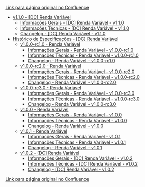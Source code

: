 [Link para página original no Confluence](https://openfinancebrasil.atlassian.net/wiki/spaces/OF/pages/82378753)

- [v1.1.0 - \[DC\] Renda Variável](../../../../../../OF/Open%20Finance%20Brasil/Especifica%c3%a7%c3%b5es%20de%20APIs/Dados%20do%20Cliente%20%e2%80%93%20DC/[DC]%20APIs%20-%20Investimentos/[DC]%20API%20-%20Investimentos%20-%20Renda%20Vari%c3%a1vel/v1.1.0%20-%20[DC]%20Renda%20Vari%c3%a1vel/index)
    - [Informações Gerais - \[DC\] Renda Variável - v1.1.0](../../../../../../OF/Open%20Finance%20Brasil/Especifica%c3%a7%c3%b5es%20de%20APIs/Dados%20do%20Cliente%20%e2%80%93%20DC/[DC]%20APIs%20-%20Investimentos/[DC]%20API%20-%20Investimentos%20-%20Renda%20Vari%c3%a1vel/v1.1.0%20-%20[DC]%20Renda%20Vari%c3%a1vel/Informa%c3%a7%c3%b5es%20Gerais%20-%20[DC]%20Renda%20Vari%c3%a1vel%20-%20v1.1.0)
    - [Informações Técnicas - \[DC\] Renda Variável - v1.1.0](../../../../../../OF/Open%20Finance%20Brasil/Especifica%c3%a7%c3%b5es%20de%20APIs/Dados%20do%20Cliente%20%e2%80%93%20DC/[DC]%20APIs%20-%20Investimentos/[DC]%20API%20-%20Investimentos%20-%20Renda%20Vari%c3%a1vel/v1.1.0%20-%20[DC]%20Renda%20Vari%c3%a1vel/Informa%c3%a7%c3%b5es%20T%c3%a9cnicas%20-%20[DC]%20Renda%20Vari%c3%a1vel%20-%20v1.1.0)
    - [Changelog - \[DC\] Renda Variável - v1.1.0](../../../../../../OF/Open%20Finance%20Brasil/Especifica%c3%a7%c3%b5es%20de%20APIs/Dados%20do%20Cliente%20%e2%80%93%20DC/[DC]%20APIs%20-%20Investimentos/[DC]%20API%20-%20Investimentos%20-%20Renda%20Vari%c3%a1vel/v1.1.0%20-%20[DC]%20Renda%20Vari%c3%a1vel/Changelog%20-%20[DC]%20Renda%20Vari%c3%a1vel%20-%20v1.1.0)
- [Histórico de Especificações - \[DC\] Renda Variável](../../../../../../OF/Open%20Finance%20Brasil/Especifica%c3%a7%c3%b5es%20de%20APIs/Dados%20do%20Cliente%20%e2%80%93%20DC/[DC]%20APIs%20-%20Investimentos/[DC]%20API%20-%20Investimentos%20-%20Renda%20Vari%c3%a1vel/Hist%c3%b3rico%20de%20Especifica%c3%a7%c3%b5es%20-%20[DC]%20Renda%20Vari%c3%a1vel/index)
    - [v1.0.0-rc1.0 - Renda Variável](../../../../../../OF/Open%20Finance%20Brasil/Especifica%c3%a7%c3%b5es%20de%20APIs/Dados%20do%20Cliente%20%e2%80%93%20DC/[DC]%20APIs%20-%20Investimentos/[DC]%20API%20-%20Investimentos%20-%20Renda%20Vari%c3%a1vel/Hist%c3%b3rico%20de%20Especifica%c3%a7%c3%b5es%20-%20[DC]%20Renda%20Vari%c3%a1vel/v1.0.0-rc1.0%20-%20Renda%20Vari%c3%a1vel/index)
        - [Informações Gerais - Renda Variável - v1.0.0-rc1.0](../../../../../../OF/Open%20Finance%20Brasil/Especifica%c3%a7%c3%b5es%20de%20APIs/Dados%20do%20Cliente%20%e2%80%93%20DC/[DC]%20APIs%20-%20Investimentos/[DC]%20API%20-%20Investimentos%20-%20Renda%20Vari%c3%a1vel/Hist%c3%b3rico%20de%20Especifica%c3%a7%c3%b5es%20-%20[DC]%20Renda%20Vari%c3%a1vel/v1.0.0-rc1.0%20-%20Renda%20Vari%c3%a1vel/Informa%c3%a7%c3%b5es%20Gerais%20-%20Renda%20Vari%c3%a1vel%20-%20v1.0.0-rc1.0)
        - [Informações Técnicas - Renda Variável - v1.0.0-rc1.0](../../../../../../OF/Open%20Finance%20Brasil/Especifica%c3%a7%c3%b5es%20de%20APIs/Dados%20do%20Cliente%20%e2%80%93%20DC/[DC]%20APIs%20-%20Investimentos/[DC]%20API%20-%20Investimentos%20-%20Renda%20Vari%c3%a1vel/Hist%c3%b3rico%20de%20Especifica%c3%a7%c3%b5es%20-%20[DC]%20Renda%20Vari%c3%a1vel/v1.0.0-rc1.0%20-%20Renda%20Vari%c3%a1vel/Informa%c3%a7%c3%b5es%20T%c3%a9cnicas%20-%20Renda%20Vari%c3%a1vel%20-%20v1.0.0-rc1.0)
        - [Changelog - Renda Variável - v1.0.0-rc1.0](../../../../../../OF/Open%20Finance%20Brasil/Especifica%c3%a7%c3%b5es%20de%20APIs/Dados%20do%20Cliente%20%e2%80%93%20DC/[DC]%20APIs%20-%20Investimentos/[DC]%20API%20-%20Investimentos%20-%20Renda%20Vari%c3%a1vel/Hist%c3%b3rico%20de%20Especifica%c3%a7%c3%b5es%20-%20[DC]%20Renda%20Vari%c3%a1vel/v1.0.0-rc1.0%20-%20Renda%20Vari%c3%a1vel/Changelog%20-%20Renda%20Vari%c3%a1vel%20-%20v1.0.0-rc1.0)
    - [v1.0.0-rc2.0 - Renda Variável](../../../../../../OF/Open%20Finance%20Brasil/Especifica%c3%a7%c3%b5es%20de%20APIs/Dados%20do%20Cliente%20%e2%80%93%20DC/[DC]%20APIs%20-%20Investimentos/[DC]%20API%20-%20Investimentos%20-%20Renda%20Vari%c3%a1vel/Hist%c3%b3rico%20de%20Especifica%c3%a7%c3%b5es%20-%20[DC]%20Renda%20Vari%c3%a1vel/v1.0.0-rc2.0%20-%20Renda%20Vari%c3%a1vel/index)
        - [Informações Gerais - Renda Variável - v1.0.0-rc2.0](../../../../../../OF/Open%20Finance%20Brasil/Especifica%c3%a7%c3%b5es%20de%20APIs/Dados%20do%20Cliente%20%e2%80%93%20DC/[DC]%20APIs%20-%20Investimentos/[DC]%20API%20-%20Investimentos%20-%20Renda%20Vari%c3%a1vel/Hist%c3%b3rico%20de%20Especifica%c3%a7%c3%b5es%20-%20[DC]%20Renda%20Vari%c3%a1vel/v1.0.0-rc2.0%20-%20Renda%20Vari%c3%a1vel/Informa%c3%a7%c3%b5es%20Gerais%20-%20Renda%20Vari%c3%a1vel%20-%20v1.0.0-rc2.0)
        - [Informações Técnicas - Renda Variável - v1.0.0-rc2.0](../../../../../../OF/Open%20Finance%20Brasil/Especifica%c3%a7%c3%b5es%20de%20APIs/Dados%20do%20Cliente%20%e2%80%93%20DC/[DC]%20APIs%20-%20Investimentos/[DC]%20API%20-%20Investimentos%20-%20Renda%20Vari%c3%a1vel/Hist%c3%b3rico%20de%20Especifica%c3%a7%c3%b5es%20-%20[DC]%20Renda%20Vari%c3%a1vel/v1.0.0-rc2.0%20-%20Renda%20Vari%c3%a1vel/Informa%c3%a7%c3%b5es%20T%c3%a9cnicas%20-%20Renda%20Vari%c3%a1vel%20-%20v1.0.0-rc2.0)
        - [Changelog - Renda Variável - v1.0.0-rc2.0](../../../../../../OF/Open%20Finance%20Brasil/Especifica%c3%a7%c3%b5es%20de%20APIs/Dados%20do%20Cliente%20%e2%80%93%20DC/[DC]%20APIs%20-%20Investimentos/[DC]%20API%20-%20Investimentos%20-%20Renda%20Vari%c3%a1vel/Hist%c3%b3rico%20de%20Especifica%c3%a7%c3%b5es%20-%20[DC]%20Renda%20Vari%c3%a1vel/v1.0.0-rc2.0%20-%20Renda%20Vari%c3%a1vel/Changelog%20-%20Renda%20Vari%c3%a1vel%20-%20v1.0.0-rc2.0)
    - [v1.0.0-rc3.0 - Renda Variável](../../../../../../OF/Open%20Finance%20Brasil/Especifica%c3%a7%c3%b5es%20de%20APIs/Dados%20do%20Cliente%20%e2%80%93%20DC/[DC]%20APIs%20-%20Investimentos/[DC]%20API%20-%20Investimentos%20-%20Renda%20Vari%c3%a1vel/Hist%c3%b3rico%20de%20Especifica%c3%a7%c3%b5es%20-%20[DC]%20Renda%20Vari%c3%a1vel/v1.0.0-rc3.0%20-%20Renda%20Vari%c3%a1vel/index)
        - [Informações Gerais - Renda Variável - v1.0.0-rc3.0](../../../../../../OF/Open%20Finance%20Brasil/Especifica%c3%a7%c3%b5es%20de%20APIs/Dados%20do%20Cliente%20%e2%80%93%20DC/[DC]%20APIs%20-%20Investimentos/[DC]%20API%20-%20Investimentos%20-%20Renda%20Vari%c3%a1vel/Hist%c3%b3rico%20de%20Especifica%c3%a7%c3%b5es%20-%20[DC]%20Renda%20Vari%c3%a1vel/v1.0.0-rc3.0%20-%20Renda%20Vari%c3%a1vel/Informa%c3%a7%c3%b5es%20Gerais%20-%20Renda%20Vari%c3%a1vel%20-%20v1.0.0-rc3.0)
        - [Informações Técnicas - Renda Variável - v1.0.0-rc3.0](../../../../../../OF/Open%20Finance%20Brasil/Especifica%c3%a7%c3%b5es%20de%20APIs/Dados%20do%20Cliente%20%e2%80%93%20DC/[DC]%20APIs%20-%20Investimentos/[DC]%20API%20-%20Investimentos%20-%20Renda%20Vari%c3%a1vel/Hist%c3%b3rico%20de%20Especifica%c3%a7%c3%b5es%20-%20[DC]%20Renda%20Vari%c3%a1vel/v1.0.0-rc3.0%20-%20Renda%20Vari%c3%a1vel/Informa%c3%a7%c3%b5es%20T%c3%a9cnicas%20-%20Renda%20Vari%c3%a1vel%20-%20v1.0.0-rc3.0)
        - [Changelog - Renda Variável - v1.0.0-rc3.0](../../../../../../OF/Open%20Finance%20Brasil/Especifica%c3%a7%c3%b5es%20de%20APIs/Dados%20do%20Cliente%20%e2%80%93%20DC/[DC]%20APIs%20-%20Investimentos/[DC]%20API%20-%20Investimentos%20-%20Renda%20Vari%c3%a1vel/Hist%c3%b3rico%20de%20Especifica%c3%a7%c3%b5es%20-%20[DC]%20Renda%20Vari%c3%a1vel/v1.0.0-rc3.0%20-%20Renda%20Vari%c3%a1vel/Changelog%20-%20Renda%20Vari%c3%a1vel%20-%20v1.0.0-rc3.0)
    - [v1.0.0 - Renda Variável](../../../../../../OF/Open%20Finance%20Brasil/Especifica%c3%a7%c3%b5es%20de%20APIs/Dados%20do%20Cliente%20%e2%80%93%20DC/[DC]%20APIs%20-%20Investimentos/[DC]%20API%20-%20Investimentos%20-%20Renda%20Vari%c3%a1vel/Hist%c3%b3rico%20de%20Especifica%c3%a7%c3%b5es%20-%20[DC]%20Renda%20Vari%c3%a1vel/v1.0.0%20-%20Renda%20Vari%c3%a1vel/index)
        - [Informações Gerais - Renda Variável - v1.0.0](../../../../../../OF/Open%20Finance%20Brasil/Especifica%c3%a7%c3%b5es%20de%20APIs/Dados%20do%20Cliente%20%e2%80%93%20DC/[DC]%20APIs%20-%20Investimentos/[DC]%20API%20-%20Investimentos%20-%20Renda%20Vari%c3%a1vel/Hist%c3%b3rico%20de%20Especifica%c3%a7%c3%b5es%20-%20[DC]%20Renda%20Vari%c3%a1vel/v1.0.0%20-%20Renda%20Vari%c3%a1vel/Informa%c3%a7%c3%b5es%20Gerais%20-%20Renda%20Vari%c3%a1vel%20-%20v1.0.0)
        - [Informações Técnicas - Renda Variável - v1.0.0](../../../../../../OF/Open%20Finance%20Brasil/Especifica%c3%a7%c3%b5es%20de%20APIs/Dados%20do%20Cliente%20%e2%80%93%20DC/[DC]%20APIs%20-%20Investimentos/[DC]%20API%20-%20Investimentos%20-%20Renda%20Vari%c3%a1vel/Hist%c3%b3rico%20de%20Especifica%c3%a7%c3%b5es%20-%20[DC]%20Renda%20Vari%c3%a1vel/v1.0.0%20-%20Renda%20Vari%c3%a1vel/Informa%c3%a7%c3%b5es%20T%c3%a9cnicas%20-%20Renda%20Vari%c3%a1vel%20-%20v1.0.0)
        - [Changelog - Renda Variável - v1.0.0](../../../../../../OF/Open%20Finance%20Brasil/Especifica%c3%a7%c3%b5es%20de%20APIs/Dados%20do%20Cliente%20%e2%80%93%20DC/[DC]%20APIs%20-%20Investimentos/[DC]%20API%20-%20Investimentos%20-%20Renda%20Vari%c3%a1vel/Hist%c3%b3rico%20de%20Especifica%c3%a7%c3%b5es%20-%20[DC]%20Renda%20Vari%c3%a1vel/v1.0.0%20-%20Renda%20Vari%c3%a1vel/Changelog%20-%20Renda%20Vari%c3%a1vel%20-%20v1.0.0)
    - [v1.0.1 - Renda Variável](../../../../../../OF/Open%20Finance%20Brasil/Especifica%c3%a7%c3%b5es%20de%20APIs/Dados%20do%20Cliente%20%e2%80%93%20DC/[DC]%20APIs%20-%20Investimentos/[DC]%20API%20-%20Investimentos%20-%20Renda%20Vari%c3%a1vel/Hist%c3%b3rico%20de%20Especifica%c3%a7%c3%b5es%20-%20[DC]%20Renda%20Vari%c3%a1vel/v1.0.1%20-%20Renda%20Vari%c3%a1vel/index)
        - [Informações Gerais - Renda Variável - v1.0.1](../../../../../../OF/Open%20Finance%20Brasil/Especifica%c3%a7%c3%b5es%20de%20APIs/Dados%20do%20Cliente%20%e2%80%93%20DC/[DC]%20APIs%20-%20Investimentos/[DC]%20API%20-%20Investimentos%20-%20Renda%20Vari%c3%a1vel/Hist%c3%b3rico%20de%20Especifica%c3%a7%c3%b5es%20-%20[DC]%20Renda%20Vari%c3%a1vel/v1.0.1%20-%20Renda%20Vari%c3%a1vel/Informa%c3%a7%c3%b5es%20Gerais%20-%20Renda%20Vari%c3%a1vel%20-%20v1.0.1)
        - [Informações Técnicas - Renda Variável - v1.0.1](../../../../../../OF/Open%20Finance%20Brasil/Especifica%c3%a7%c3%b5es%20de%20APIs/Dados%20do%20Cliente%20%e2%80%93%20DC/[DC]%20APIs%20-%20Investimentos/[DC]%20API%20-%20Investimentos%20-%20Renda%20Vari%c3%a1vel/Hist%c3%b3rico%20de%20Especifica%c3%a7%c3%b5es%20-%20[DC]%20Renda%20Vari%c3%a1vel/v1.0.1%20-%20Renda%20Vari%c3%a1vel/Informa%c3%a7%c3%b5es%20T%c3%a9cnicas%20-%20Renda%20Vari%c3%a1vel%20-%20v1.0.1)
        - [Changelog - Renda Variável - v1.0.1](../../../../../../OF/Open%20Finance%20Brasil/Especifica%c3%a7%c3%b5es%20de%20APIs/Dados%20do%20Cliente%20%e2%80%93%20DC/[DC]%20APIs%20-%20Investimentos/[DC]%20API%20-%20Investimentos%20-%20Renda%20Vari%c3%a1vel/Hist%c3%b3rico%20de%20Especifica%c3%a7%c3%b5es%20-%20[DC]%20Renda%20Vari%c3%a1vel/v1.0.1%20-%20Renda%20Vari%c3%a1vel/Changelog%20-%20Renda%20Vari%c3%a1vel%20-%20v1.0.1)
    - [v1.0.2 - \[DC\] Renda Variável](../../../../../../OF/Open%20Finance%20Brasil/Especifica%c3%a7%c3%b5es%20de%20APIs/Dados%20do%20Cliente%20%e2%80%93%20DC/[DC]%20APIs%20-%20Investimentos/[DC]%20API%20-%20Investimentos%20-%20Renda%20Vari%c3%a1vel/Hist%c3%b3rico%20de%20Especifica%c3%a7%c3%b5es%20-%20[DC]%20Renda%20Vari%c3%a1vel/v1.0.2%20-%20[DC]%20Renda%20Vari%c3%a1vel/index)
        - [Informações Gerais - \[DC\] Renda Variável - v1.0.2](../../../../../../OF/Open%20Finance%20Brasil/Especifica%c3%a7%c3%b5es%20de%20APIs/Dados%20do%20Cliente%20%e2%80%93%20DC/[DC]%20APIs%20-%20Investimentos/[DC]%20API%20-%20Investimentos%20-%20Renda%20Vari%c3%a1vel/Hist%c3%b3rico%20de%20Especifica%c3%a7%c3%b5es%20-%20[DC]%20Renda%20Vari%c3%a1vel/v1.0.2%20-%20[DC]%20Renda%20Vari%c3%a1vel/Informa%c3%a7%c3%b5es%20Gerais%20-%20[DC]%20Renda%20Vari%c3%a1vel%20-%20v1.0.2)
        - [Informações Técnicas - \[DC\] Renda Variável - v1.0.2](../../../../../../OF/Open%20Finance%20Brasil/Especifica%c3%a7%c3%b5es%20de%20APIs/Dados%20do%20Cliente%20%e2%80%93%20DC/[DC]%20APIs%20-%20Investimentos/[DC]%20API%20-%20Investimentos%20-%20Renda%20Vari%c3%a1vel/Hist%c3%b3rico%20de%20Especifica%c3%a7%c3%b5es%20-%20[DC]%20Renda%20Vari%c3%a1vel/v1.0.2%20-%20[DC]%20Renda%20Vari%c3%a1vel/Informa%c3%a7%c3%b5es%20T%c3%a9cnicas%20-%20[DC]%20Renda%20Vari%c3%a1vel%20-%20v1.0.2)
        - [Changelog - \[DC\] Renda Variável - v1.0.2](../../../../../../OF/Open%20Finance%20Brasil/Especifica%c3%a7%c3%b5es%20de%20APIs/Dados%20do%20Cliente%20%e2%80%93%20DC/[DC]%20APIs%20-%20Investimentos/[DC]%20API%20-%20Investimentos%20-%20Renda%20Vari%c3%a1vel/Hist%c3%b3rico%20de%20Especifica%c3%a7%c3%b5es%20-%20[DC]%20Renda%20Vari%c3%a1vel/v1.0.2%20-%20[DC]%20Renda%20Vari%c3%a1vel/Changelog%20-%20[DC]%20Renda%20Vari%c3%a1vel%20-%20v1.0.2)

[Link para página original no Confluence](https://openfinancebrasil.atlassian.net/wiki/spaces/OF/pages/82378753)